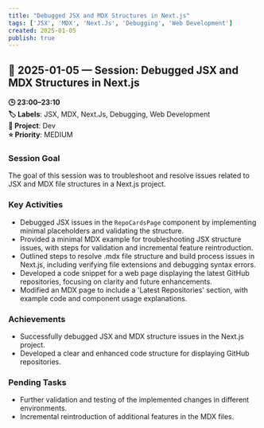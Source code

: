 ```yaml
---
title: "Debugged JSX and MDX Structures in Next.js"
tags: ['JSX', 'MDX', 'Next.Js', 'Debugging', 'Web Development']
created: 2025-01-05
publish: true
---
```


## 📅 2025-01-05 — Session: Debugged JSX and MDX Structures in Next.js

**🕒 23:00–23:10**  
**🏷️ Labels**: JSX, MDX, Next.Js, Debugging, Web Development  
**📂 Project**: Dev  
**⭐ Priority**: MEDIUM  


### Session Goal
The goal of this session was to troubleshoot and resolve issues related to JSX and MDX file structures in a Next.js project.

### Key Activities
- Debugged JSX issues in the `RepoCardsPage` component by implementing minimal placeholders and validating the structure.
- Provided a minimal MDX example for troubleshooting JSX structure issues, with steps for validation and incremental feature reintroduction.
- Outlined steps to resolve .mdx file structure and build process issues in Next.js, including verifying file extensions and debugging syntax errors.
- Developed a code snippet for a web page displaying the latest GitHub repositories, focusing on clarity and future enhancements.
- Modified an MDX page to include a 'Latest Repositories' section, with example code and component usage explanations.

### Achievements
- Successfully debugged JSX and MDX structure issues in the Next.js project.
- Developed a clear and enhanced code structure for displaying GitHub repositories.

### Pending Tasks
- Further validation and testing of the implemented changes in different environments.
- Incremental reintroduction of additional features in the MDX files.
